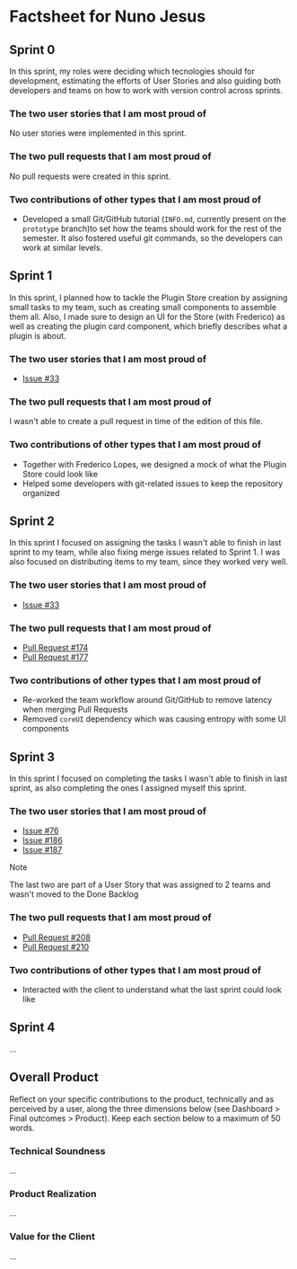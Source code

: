 # Factsheet for Nuno Jesus

## Sprint 0

In this sprint, my roles were deciding which tecnologies should for development, estimating the efforts of User Stories and also guiding both developers and teams on how to work with version control across sprints. 

### The two user stories that I am most proud of

No user stories were implemented in this sprint.

### The two pull requests that I am most proud of

No pull requests were created in this sprint.

### Two contributions of other types that I am most proud of

- Developed a small Git/GitHub tutorial (`INFO.md`, currently present on the `prototype` branch)to set how the teams should work for the rest of the semester. It also fostered useful git commands, so the developers can work at similar levels.

## Sprint 1

In this sprint, I planned how to tackle the Plugin Store creation by assigning small tasks to my team, such as creating small components to assemble them all. Also, I made sure to design an UI for the Store (with Frederico) as well as creating the plugin card component, which briefly describes what a plugin is about.

### The two user stories that I am most proud of

- [Issue #33](https://github.com/FEUP-MEIC-DS-2023-1MEIC08/VAXPRED/issues/33)

### The two pull requests that I am most proud of

I wasn't able to create a pull request in time of the edition of this file.

### Two contributions of other types that I am most proud of

- Together with Frederico Lopes, we designed a mock of what the Plugin Store could look like
- Helped some developers with git-related issues to keep the repository organized

## Sprint 2

In this sprint I focused on assigning the tasks I wasn't able to finish in last sprint to my team, while also fixing merge issues related to Sprint 1. I was also focused on distributing items to my team, since they worked very well.

### The two user stories that I am most proud of
- [Issue #33](https://github.com/FEUP-MEIC-DS-2023-1MEIC08/VAXPRED/issues/33)

### The two pull requests that I am most proud of

- [Pull Request #174](https://github.com/FEUP-MEIC-DS-2023-1MEIC08/VAXPRED/pull/174)
- [Pull Request #177](https://github.com/FEUP-MEIC-DS-2023-1MEIC08/VAXPRED/pull/177)

### Two contributions of other types that I am most proud of

- Re-worked the team workflow around Git/GitHub to remove latency when merging Pull Requests
- Removed `coreUI` dependency which was causing entropy with some UI components

## Sprint 3

In this sprint I focused on completing the tasks I wasn't able to finish in last sprint, as also completing the ones I assigned myself this sprint.

### The two user stories that I am most proud of
- [Issue #76](https://github.com/FEUP-MEIC-DS-2023-1MEIC08/VAXPRED/issues/76)
- [Issue #186](https://github.com/FEUP-MEIC-DS-2023-1MEIC08/VAXPRED/issues/186)
- [Issue #187](https://github.com/FEUP-MEIC-DS-2023-1MEIC08/VAXPRED/issues/187)

> [!NOTE]
> The last two are part of a User Story that was assigned to 2 teams and wasn't moved to the Done Backlog

### The two pull requests that I am most proud of

- [Pull Request #208](https://github.com/FEUP-MEIC-DS-2023-1MEIC08/VAXPRED/pull/208)
- [Pull Request #210](https://github.com/FEUP-MEIC-DS-2023-1MEIC08/VAXPRED/pull/210)

### Two contributions of other types that I am most proud of

- Interacted with the client to understand what the last sprint could look like


## Sprint 4

...


## Overall Product

Reflect on your specific contributions to the product, technically and as perceived by a user, along the three dimensions below (see Dashboard > Final outcomes > Product). Keep each section below to a maximum of 50 words.


### Technical Soundness

...


### Product Realization

...


### Value for the Client

...
